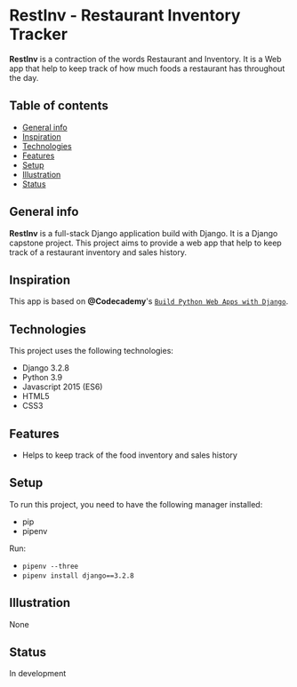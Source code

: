 # RestInv - Restaurant Inventory Tracker

**RestInv** is a contraction of the words Restaurant and Inventory. It is a Web app that help to keep track of how much foods a restaurant has throughout the day.

## Table of contents

* [General info](#general-info)
* [Inspiration](#Inspiration)
* [Technologies](#Technologies)
* [Features](#features)
* [Setup](#setup)
* [Illustration](#illustration)
* [Status](#status)

## General info

**RestInv** is a full-stack Django application build with Django. It is a Django capstone project. This project aims to provide a web app that help to keep track of a restaurant inventory and sales history.

## Inspiration

This app is based on **@Codecademy**'s [`Build Python Web Apps with Django`](https://www.codecademy.com/learn/paths/build-python-web-apps-with-django).

## Technologies

This project uses the following technologies:

* Django 3.2.8
* Python 3.9
* Javascript 2015 (ES6)
* HTML5
* CSS3

## Features

* Helps to keep track of the food inventory and sales history

## Setup

To run this project, you need to have the following manager installed:

* pip
* pipenv

Run:

* `pipenv --three`
* `pipenv install django==3.2.8`

## Illustration

None

## Status

In development

